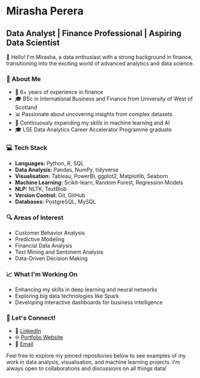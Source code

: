 # Mirasha Perera

## Data Analyst | Finance Professional | Aspiring Data Scientist

👋 Hello! I'm Mirasha, a data enthusiast with a strong background in finance, transitioning into the exciting world of advanced analytics and data science.

### 🚀 About Me

- 🏦 6+ years of experience in finance
- 🎓 BSc in International Business and Finance from University of West of Scotland
- 📊 Passionate about uncovering insights from complex datasets
- 🌱 Continuously expanding my skills in machine learning and AI
- 🎓 LSE Data Analytics Career Accelerator Programme graduate

### 💻 Tech Stack

- **Languages:** Python, R, SQL
- **Data Analysis:** Pandas, NumPy, tidyverse
- **Visualisation:** Tableau, PowerBI, ggplot2, Matplotlib, Seaborn
- **Machine Learning:** Scikit-learn, Random Forest, Regression Models
- **NLP:** NLTK, TextBlob
- **Version Control:** Git, GitHub
- **Databases:** PostgreSQL, MySQL

### 🔍 Areas of Interest

- Customer Behavior Analysis
- Predictive Modeling
- Financial Data Analysis
- Text Mining and Sentiment Analysis
- Data-Driven Decision Making

### 📈 What I'm Working On

- Enhancing my skills in deep learning and neural networks
- Exploring big data technologies like Spark
- Developing interactive dashboards for business intelligence

### 🤝 Let's Connect!

- :briefcase: [LinkedIn](in/mirasha-perera)
- :globe_with_meridians: [Portfolio Website](https://www.mirasha-perera.com/)
- 📧 [Email](mailto:mirasha769@gmail.com)

Feel free to explore my pinned repositories below to see examples of my work in data analysis, visualisation, and machine learning projects. I'm always open to collaborations and discussions on all things data!
